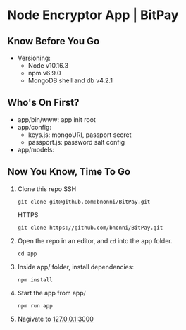 # Node Encryptor App | BitPay
## Know Before You Go
* Versioning: 
   - Node v10.16.3
   - npm v6.9.0
   - MongoDB shell and db v4.2.1

## Who's On First?
* app/bin/www: app init root
* app/config:
   - keys.js: mongoURI, passport secret
   - passport.js: password salt config
* app/models:

## Now You Know, Time To Go
1. Clone this repo
   SSH
   ```
   git clone git@github.com:bnonni/BitPay.git
   ```
   HTTPS
   ```
   git clone https://github.com/bnonni/BitPay.git
   ```

2. Open the repo in an editor, and `cd` into the app folder. 
      ```
      cd app
      ```

3. Inside app/ folder, install dependencies:
   ```
   npm install
   ```

4. Start the app from app/
   ```
   npm run app
   ```

5. Nagivate to [127.0.0.1:3000](http://127.0.0.1:3000)